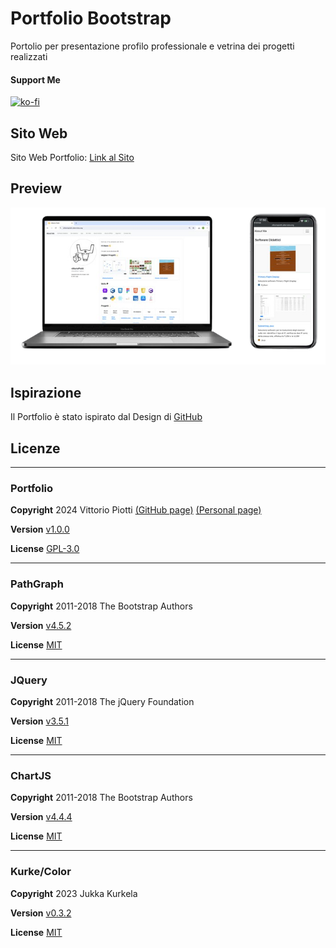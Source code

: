 


# Portfolio Bootstrap

Portolio per presentazione profilo professionale e vetrina dei progetti realizzati

#### Support Me


[![ko-fi](https://ko-fi.com/img/githubbutton_sm.svg)](https://ko-fi.com/P5P012BC8U)


## Sito Web

Sito Web Portfolio: [Link al Sito](https://vittoriopiotti.altervista.org/index.html)



## Preview
<img src="https://github.com/vittorioPiotti/Portfolio-Bootstrap/blob/main/socialpreview2.png?raw=true" alt="Icona" />

## Ispirazione

Il Portfolio è stato ispirato dal Design di [GitHub](https://github.com/) 



## Licenze


---

### Portfolio


**Copyright** 2024 Vittorio Piotti [(GitHub page)](https://github.com/vittorioPiotti) [(Personal page)](https://vittoriopiotti.altervista.org/) 

**Version** [v1.0.0](https://github.com/vittorioPiotti/Portfolio-Bootstrap/releases/tag/v1.0.0)

**License** [GPL-3.0](https://github.com/vittorioPiotti/Portfolio-Bootstrap/blob/main/LICENSE.md)


---

### PathGraph


**Copyright** 2011-2018 The Bootstrap Authors

**Version** [v4.5.2](https://getbootstrap.com/docs/versions/)

**License** [MIT](https://github.com/twbs/bootstrap/blob/master/LICENSE)


---

### JQuery


**Copyright** 2011-2018 The jQuery Foundation 

**Version** [v3.5.1](https://blog.jquery.com/2020/05/04/jquery-3-5-1-released-fixing-a-regression/)

**License** [MIT](https://github.com/jquery/jquery/blob/main/LICENSE.txt)


---

### ChartJS


**Copyright** 2011-2018 The Bootstrap Authors

**Version** [v4.4.4](https://github.com/chartjs/Chart.js/releases/tag/v4.4.4)

**License** [MIT](https://www.chartjs.org/docs/latest/getting-started/usage.html#license)



---

### Kurke/Color


**Copyright** 2023 Jukka Kurkela        

**Version** [v0.3.2](https://github.com/kurkle/color/releases)

**License** [MIT](https://github.com/kurkle/color#license)




